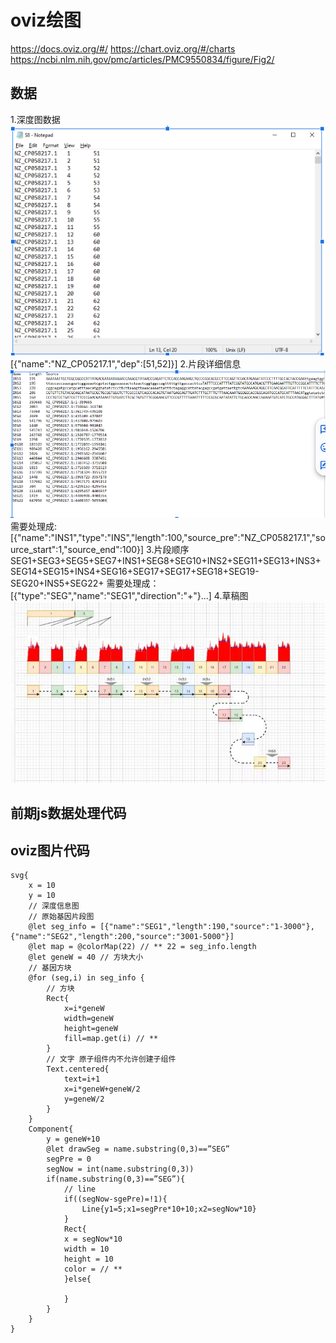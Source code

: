 # oviz绘图

https://docs.oviz.org/#/
https://chart.oviz.org/#/charts
https://ncbi.nlm.nih.gov/pmc/articles/PMC9550834/figure/Fig2/
## 数据
1.深度图数据
![深度图数据](https://github.com/RaychelleHe/images/blob/main/oviz/gene_depth.png?raw=true)
[{"name":"NZ_CP05217.1","dep":[51,52]}]
2.片段详细信息
![片段详细信息](https://github.com/RaychelleHe/images/blob/main/oviz/gene_info.png?raw=true)
需要处理成:
[{"name":"INS1","type":"INS","length":100,"source\_pre":"NZ\_CP058217.1","source\_start":1,"source\_end":100}]
3.片段顺序
SEG1+SEG3+SEG5+SEG7+INS1+SEG8+SEG10+INS2+SEG11+SEG13+INS3+SEG14+SEG15+INS4+SEG16+SEG17+SEG17+SEG18+SEG19-SEG20+INS5+SEG22+
需要处理成：
[{"type":"SEG","name":"SEG1","direction":"+"}...]
4.草稿图
![alt](https://github.com/RaychelleHe/images/blob/main/oviz/gene_depth_script.jpg?raw=true "test")
## 前期js数据处理代码

## oviz图片代码
```
svg{
    x = 10
    y = 10
    // 深度信息图
    // 原始基因片段图
    @let seg_info = [{"name":"SEG1","length":190,"source":"1-3000"},{"name":"SEG2","length":200,"source":"3001-5000"}]
    @let map = @colorMap(22) // ** 22 = seg_info.length
    @let geneW = 40 // 方块大小
    // 基因方块
    @for (seg,i) in seg_info {
        // 方块
        Rect{
        	x=i*geneW
        	width=geneW
        	height=geneW
            fill=map.get(i) // **
        }
        // 文字 原子组件内不允许创建子组件
        Text.centered{
    		text=i+1
            x=i*geneW+geneW/2
            y=geneW/2
        }
    }
    Component{
    	y = geneW+10
    	@let drawSeg = name.substring(0,3)==”SEG”
    	segPre = 0
    	segNow = int(name.substring(0,3))
    	if(name.substring(0,3)==”SEG”){
    		// line
    		if((segNow-sgePre)=!1){
    			Line{y1=5;x1=segPre*10+10;x2=segNow*10}
            }
    		Rect{
    		x = segNow*10
    		width = 10
    		height = 10
            color = // **
            }else{
    
            }
        }
    }
}
```
